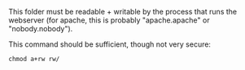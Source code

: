 This folder must be readable + writable by the process that runs the webserver (for apache, this is probably "apache.apache" or "nobody.nobody").

This command should be sufficient, though not very secure:
```
chmod a+rw rw/
```
